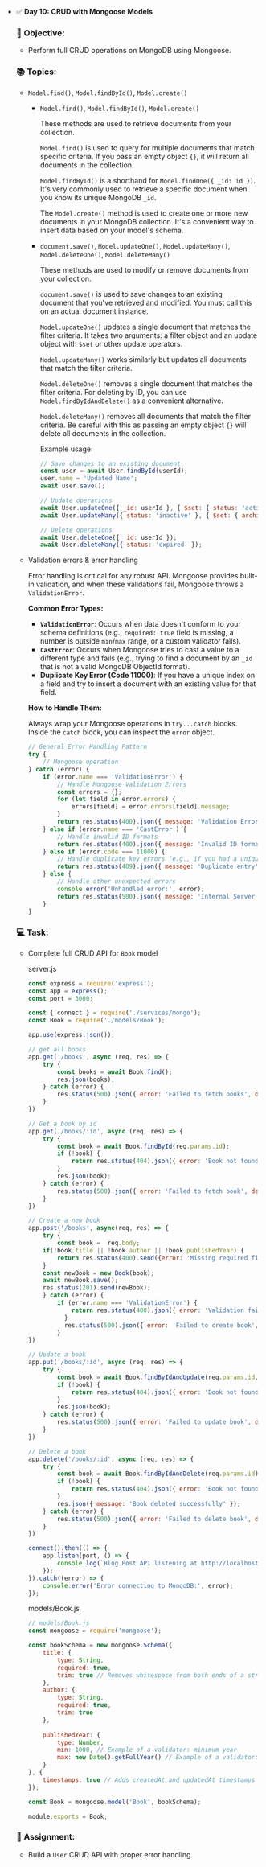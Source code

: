 - ✅ **Day 10: CRUD with Mongoose Models**
    
    ### 🎯 Objective:
    
    - Perform full CRUD operations on MongoDB using Mongoose.
    
    ### 📚 Topics:
    
    - `Model.find()`, `Model.findById()`, `Model.create()`
        - `Model.find()`, `Model.findById()`, `Model.create()`
            
            These methods are used to retrieve documents from your collection.
            
            `Model.find()` is used to query for multiple documents that match specific criteria. If you pass an empty object `{}`, it will return all documents in the collection.
            
            `Model.findById()` is a shorthand for `Model.findOne({ _id: id })`. It's very commonly used to retrieve a specific document when you know its unique MongoDB `_id`.
            
            The `Model.create()` method is used to create one or more new documents in your MongoDB collection. It's a convenient way to insert data based on your model's schema.
            
        - `document.save()`, `Model.updateOne()`, `Model.updateMany()`, `Model.deleteOne()`, `Model.deleteMany()`
            
            These methods are used to modify or remove documents from your collection.
            
            `document.save()` is used to save changes to an existing document that you've retrieved and modified. You must call this on an actual document instance.
            
            `Model.updateOne()` updates a single document that matches the filter criteria. It takes two arguments: a filter object and an update object with `$set` or other update operators.
            
            `Model.updateMany()` works similarly but updates all documents that match the filter criteria.
            
            `Model.deleteOne()` removes a single document that matches the filter criteria. For deleting by ID, you can use `Model.findByIdAndDelete()` as a convenient alternative.
            
            `Model.deleteMany()` removes all documents that match the filter criteria. Be careful with this as passing an empty object `{}` will delete all documents in the collection.
            
            Example usage:
            
            ```jsx
            // Save changes to an existing document
            const user = await User.findById(userId);
            user.name = 'Updated Name';
            await user.save();
            
            // Update operations
            await User.updateOne({ _id: userId }, { $set: { status: 'active' } });
            await User.updateMany({ status: 'inactive' }, { $set: { archived: true } });
            
            // Delete operations
            await User.deleteOne({ _id: userId });
            await User.deleteMany({ status: 'expired' });
            ```
            
    - Validation errors & error handling
        
        Error handling is critical for any robust API. Mongoose provides built-in validation, and when these validations fail, Mongoose throws a `ValidationError`.
        
        **Common Error Types:**
        
        - **`ValidationError`**: Occurs when data doesn't conform to your schema definitions (e.g., `required: true` field is missing, a number is outside `min`/`max` range, or a custom validator fails).
        - **`CastError`**: Occurs when Mongoose tries to cast a value to a different type and fails (e.g., trying to find a document by an `_id` that is not a valid MongoDB ObjectId format).
        - **Duplicate Key Error (Code 11000)**: If you have a unique index on a field and try to insert a document with an existing value for that field.
        
        **How to Handle Them:**
        
        Always wrap your Mongoose operations in `try...catch` blocks. Inside the `catch` block, you can inspect the `error` object.
        
        ```jsx
        // General Error Handling Pattern
        try {
            // Mongoose operation
        } catch (error) {
            if (error.name === 'ValidationError') {
                // Handle Mongoose Validation Errors
                const errors = {};
                for (let field in error.errors) {
                    errors[field] = error.errors[field].message;
                }
                return res.status(400).json({ message: 'Validation Error', errors });
            } else if (error.name === 'CastError') {
                // Handle invalid ID formats
                return res.status(400).json({ message: 'Invalid ID format' });
            } else if (error.code === 11000) {
                // Handle duplicate key errors (e.g., if you had a unique index on 'title')
                return res.status(409).json({ message: 'Duplicate entry', field: Object.keys(error.keyValue)[0] });
            } else {
                // Handle other unexpected errors
                console.error('Unhandled error:', error);
                return res.status(500).json({ message: 'Internal Server Error', error: error.message });
            }
        }
        ```
        
    
    ### 💻 Task:
    
    - Complete full CRUD API for `Book` model
        
        server.js
        
        ```jsx
        const express = require('express');
        const app = express();
        const port = 3000;
        
        const { connect } = require('./services/mongo');
        const Book = require('./models/Book');
        
        app.use(express.json());
        
        // get all books
        app.get('/books', async (req, res) => {
            try {
                const books = await Book.find();
                res.json(books);
            } catch (error) {
                res.status(500).json({ error: 'Failed to fetch books', details: error.message });
            }
        })
        
        // Get a book by id
        app.get('/books/:id', async (req, res) => {
            try {
                const book = await Book.findById(req.params.id);
                if (!book) {
                    return res.status(404).json({ error: 'Book not found' });
                }
                res.json(book);
            } catch (error) {
                res.status(500).json({ error: 'Failed to fetch book', details: error.message });
            }
        })
        
        // Create a new book
        app.post('/books', async(req, res) => {
            try {
                const book =  req.body;
            if(!book.title || !book.author || !book.publishedYear) {    
                return res.status(400).send({error: 'Missing required fields'});
            }
            const newBook = new Book(book);
            await newBook.save();
            res.status(201).send(newBook);
            } catch (error) {
                if (error.name === 'ValidationError') {
                    return res.status(400).json({ error: 'Validation failed', details: error.message });
                  }
                  res.status(500).json({ error: 'Failed to create book', details: error.message });
                }
        })
        
        // Update a book
        app.put('/books/:id', async (req, res) => {
            try {
                const book = await Book.findByIdAndUpdate(req.params.id, req.body, { new: true });
                if (!book) {
                    return res.status(404).json({ error: 'Book not found' });
                }
                res.json(book);
            } catch (error) {
                res.status(500).json({ error: 'Failed to update book', details: error.message });
            }
        })
        
        // Delete a book
        app.delete('/books/:id', async (req, res) => {
            try {
                const book = await Book.findByIdAndDelete(req.params.id);
                if (!book) {
                    return res.status(404).json({ error: 'Book not found' });
                }
                res.json({ message: 'Book deleted successfully' });
            } catch (error) {
                res.status(500).json({ error: 'Failed to delete book', details: error.message });
            }
        })
        
        connect().then(() => {
            app.listen(port, () => {
                console.log(`Blog Post API listening at http://localhost:${port}`);
            });
        }).catch((error) => {
            console.error('Error connecting to MongoDB:', error);
        });
        ```
        
        models/Book.js
        
        ```jsx
        // models/Book.js
        const mongoose = require('mongoose');
        
        const bookSchema = new mongoose.Schema({
            title: {
                type: String,
                required: true,
                trim: true // Removes whitespace from both ends of a string
            },
            author: {
                type: String,
                required: true,
                trim: true
            },
            
            publishedYear: {
                type: Number,
                min: 1000, // Example of a validator: minimum year
                max: new Date().getFullYear() // Example of a validator: maximum year is current year
            }
        }, {
            timestamps: true // Adds createdAt and updatedAt timestamps
        });
        
        const Book = mongoose.model('Book', bookSchema);
        
        module.exports = Book;
        ```
        
    
    ### 🔁 Assignment:
    
    - Build a `User` CRUD API with proper error handling
